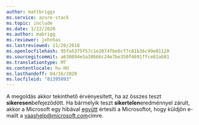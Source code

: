 ```yaml
---
author: mattbriggs
ms.service: azure-stack
ms.topic: include
ms.date: 1/22/2020
ms.author: mabrigg
ms.reviewer: johnhas
ms.lastreviewed: 11/26/2018
ms.openlocfilehash: 95fa5375f57c1e2074fbe6cf7c81b36c99e01120
ms.sourcegitcommit: a630894e5a38666c24e7be350f4691ffce81ab81
ms.translationtype: MT
ms.contentlocale: hu-HU
ms.lasthandoff: 04/16/2020
ms.locfileid: "81395093"
---
```

A megoldás akkor tekinthető érvényesített, ha az összes teszt **sikeresen**befejeződött. Ha bármelyik teszt **sikertelen**eredménnyel zárult, akkor a Microsoft egy hibával [együtt](https://aka.ms/collaborate) értesíti a Microsoftot, hogy küldjön e-mailt a [vaashelp@microsoft.com](mailto:vaashelp@microsoft.com)címre.